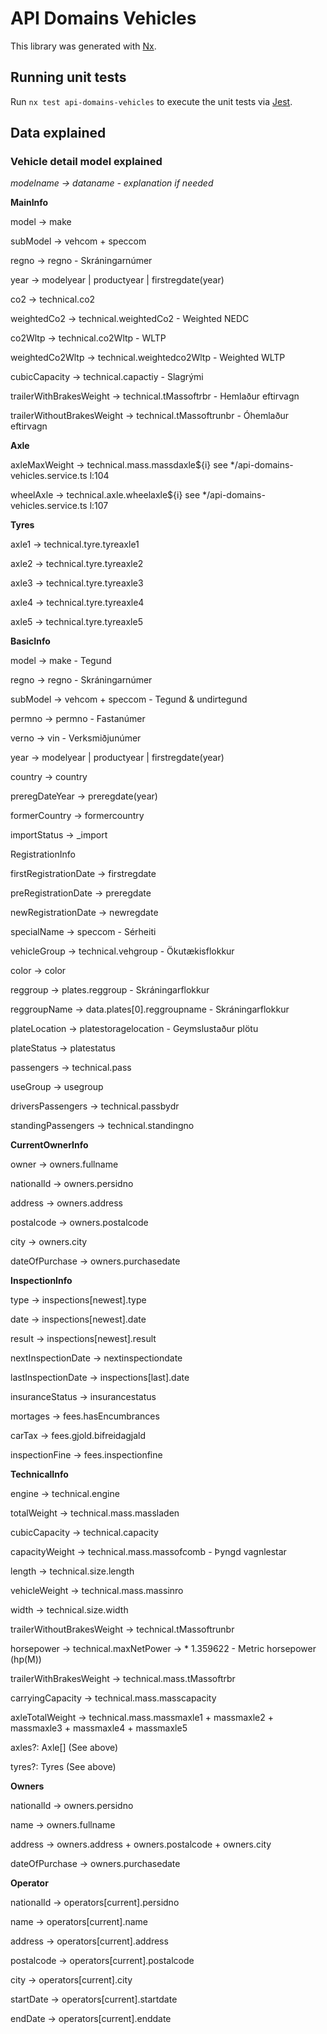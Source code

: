 <!-- gitbook-ignore -->

# API Domains Vehicles

This library was generated with [Nx](https://nx.dev).

## Running unit tests

Run `nx test api-domains-vehicles` to execute the unit tests via [Jest](https://jestjs.io).

## Data explained

### Vehicle detail model explained

_modelname -> dataname - explanation if needed_

**MainInfo**

model -> make

subModel -> vehcom + speccom

regno -> regno - Skráningarnúmer

year -> modelyear | productyear | firstregdate(year)

co2 -> technical.co2

weightedCo2 -> technical.weightedCo2 - Weighted NEDC

co2Wltp -> technical.co2Wltp - WLTP

weightedCo2Wltp -> technical.weightedco2Wltp - Weighted WLTP

cubicCapacity -> technical.capactiy - Slagrými

trailerWithBrakesWeight -> technical.tMassoftrbr - Hemlaður eftirvagn

trailerWithoutBrakesWeight -> technical.tMassoftrunbr - Óhemlaður eftirvagn

**Axle**

axleMaxWeight -> technical.mass.massdaxle${i} see \*/api-domains-vehicles.service.ts l:104

wheelAxle -> technical.axle.wheelaxle${i} see \*/api-domains-vehicles.service.ts l:107

**Tyres**

axle1 -> technical.tyre.tyreaxle1

axle2 -> technical.tyre.tyreaxle2

axle3 -> technical.tyre.tyreaxle3

axle4 -> technical.tyre.tyreaxle4

axle5 -> technical.tyre.tyreaxle5

**BasicInfo**

model -> make - Tegund

regno -> regno - Skráningarnúmer

subModel -> vehcom + speccom - Tegund & undirtegund

permno -> permno - Fastanúmer

verno -> vin - Verksmiðjunúmer

year -> modelyear | productyear | firstregdate(year)

country -> country

preregDateYear -> preregdate(year)

formerCountry -> formercountry

importStatus -> \_import

RegistrationInfo

firstRegistrationDate -> firstregdate

preRegistrationDate -> preregdate

newRegistrationDate -> newregdate

specialName -> speccom - Sérheiti

vehicleGroup -> technical.vehgroup - Ökutækisflokkur

color -> color

reggroup -> plates.reggroup - Skráningarflokkur

reggroupName -> data.plates[0].reggroupname - Skráningarflokkur

plateLocation -> platestoragelocation - Geymslustaður plötu

plateStatus -> platestatus

passengers -> technical.pass

useGroup -> usegroup

driversPassengers -> technical.passbydr

standingPassengers -> technical.standingno

**CurrentOwnerInfo**

owner -> owners.fullname

nationalId -> owners.persidno

address -> owners.address

postalcode -> owners.postalcode

city -> owners.city

dateOfPurchase -> owners.purchasedate

**InspectionInfo**

type -> inspections[newest].type

date -> inspections[newest].date

result -> inspections[newest].result

nextInspectionDate -> nextinspectiondate

lastInspectionDate -> inspections[last].date

insuranceStatus -> insurancestatus

mortages -> fees.hasEncumbrances

carTax -> fees.gjold.bifreidagjald

inspectionFine -> fees.inspectionfine

**TechnicalInfo**

engine -> technical.engine

totalWeight -> technical.mass.massladen

cubicCapacity -> technical.capacity

capacityWeight -> technical.mass.massofcomb - Þyngd vagnlestar

length -> technical.size.length

vehicleWeight -> technical.mass.massinro

width -> technical.size.width

trailerWithoutBrakesWeight -> technical.tMassoftrunbr

horsepower -> technical.maxNetPower -> \* 1.359622 - Metric horsepower (hp(M))

trailerWithBrakesWeight -> technical.mass.tMassoftrbr

carryingCapacity -> technical.mass.masscapacity

axleTotalWeight -> technical.mass.massmaxle1 + massmaxle2 + massmaxle3 + massmaxle4 + massmaxle5

axles?: Axle[] (See above)

tyres?: Tyres (See above)

**Owners**

nationalId -> owners.persidno

name -> owners.fullname

address -> owners.address + owners.postalcode + owners.city

dateOfPurchase -> owners.purchasedate

**Operator**

nationalId -> operators[current].persidno

name -> operators[current].name

address -> operators[current].address

postalcode -> operators[current].postalcode

city -> operators[current].city

startDate -> operators[current].startdate

endDate -> operators[current].enddate
